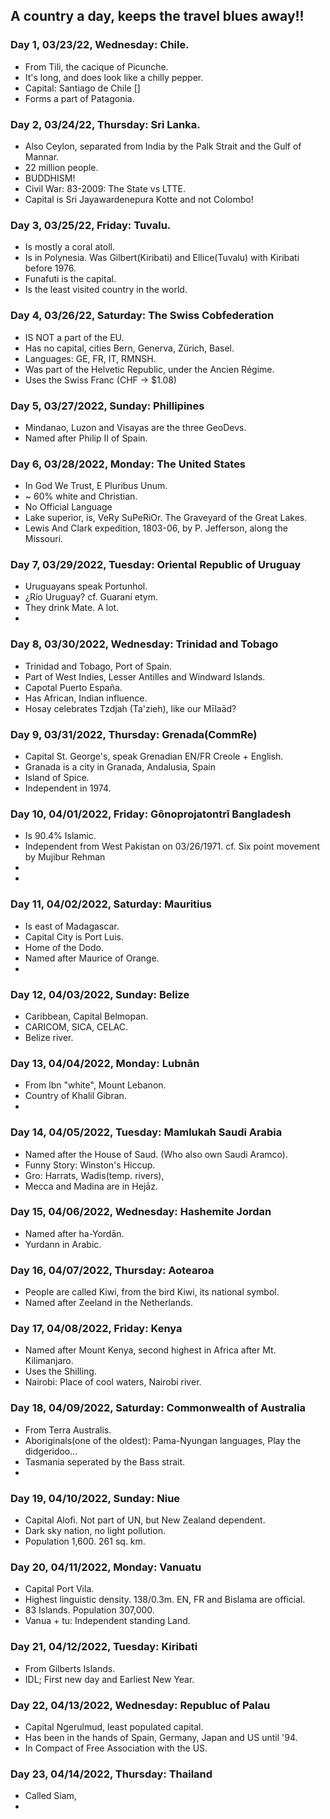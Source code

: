 ## A country a day, keeps the travel blues away!! ##

### Day 1, 03/23/22, Wednesday: **Chile.** ###

+ From Tili, the cacique of Picunche.
+ It's long, and does look like a chilly pepper.
+ Capital: Santiago de Chile []
+ Forms a part of Patagonia.


### Day 2, 03/24/22, Thursday: **Sri Lanka.** ###

+ Also Ceylon, separated from India by the Palk Strait and the Gulf of Mannar.
+ 22 million people.
+ BUDDHISM!
+ Civil War: 83-2009: The State vs LTTE.
+ Capital is Sri Jayawardenepura Kotte and not Colombo!

### Day 3, 03/25/22, Friday: **Tuvalu.** ###

+ Is mostly a coral atoll.
+ Is in Polynesia. Was Gilbert(Kiribati) and Ellice(Tuvalu) with Kiribati before 1976.
+ Funafuti is the capital.
+ Is the least visited country in the world.

### Day 4, 03/26/22, Saturday: **The Swiss Cobfederation** ###

+ IS NOT a part of the EU.
+ Has no capital, cities Bern, Generva, Zürich, Basel.
+ Languages: GE, FR, IT, RMNSH.
+ Was part of the Helvetic Republic, under the Ancien Régime.
+ Uses the Swiss Franc (CHF -> $1.08)

### Day 5, 03/27/2022, Sunday: **Phillipines** ###

+ Mindanao, Luzon and Visayas are the three GeoDevs.
+ Named after Philip II of Spain.

### Day 6, 03/28/2022, Monday: **The United States** ###

+ In God We Trust, E Pluribus Unum.
+ ~ 60% white and Christian.
+ No Official Language 
+ Lake superior, is, VeRy SuPeRiOr. The Graveyard of the Great Lakes.
+ Lewis And Clark expedition, 1803-06, by P. Jefferson, along the Missouri.

### Day 7, 03/29/2022, Tuesday: **Oriental Republic of Uruguay** ###

+ Uruguayans speak Portunhol.
+ ¿Río Uruguay? cf. Guaraní etym.
+ They drink Mate. A lot.
+ 

### Day 8, 03/30/2022, Wednesday: **Trinidad and Tobago** ###

+ Trinidad and Tobago, Port of Spain.
+ Part of West Indies, Lesser Antilles and Windward Islands.
+ Capotal Puerto España.
+ Has African, Indian influence.
+ Hosay celebrates Tzdjah (Ta'zieh), like our Mīlaād?

### Day 9, 03/31/2022, Thursday: **Grenada(CommRe)** ###

+ Capital St. George's, speak Grenadian EN/FR Creole + English.
+ Granada is a city in Granada, Andalusia, Spain
+ Island of Spice.
+ Independent in 1974.

### Day 10, 04/01/2022, Friday: **Gônoprojatontrī Bangladesh** ###

+ Is 90.4% Islamic.
+ Independent from West Pakistan on 03/26/1971. cf. Six point movement by Mujibur Rehman
+ 
+ 

### Day 11, 04/02/2022, Saturday: **Mauritius** ###

+ Is east of Madagascar.
+ Capital City is Port Luis.
+ Home of the Dodo.
+ Named after Maurice of Orange.
+ 

### Day 12, 04/03/2022, Sunday: **Belize** ###

+ Caribbean, Capital Belmopan.
+ CARICOM, SICA, CELAC.
+ Belize river.

### Day 13, 04/04/2022, Monday: **Lubnān** ###

+ From lbn "white",  Mount Lebanon.
+ Country of Khalil Gibran. 
+ 

### Day 14, 04/05/2022, Tuesday: **Mamlukah Saudi Arabia** ###

+ Named after the House of Saud. (Who also own Saudi Aramco).
+ Funny Story: Winston's Hiccup.
+ Gro: Harrats, Wadis(temp. rivers), 
+ Mecca and Madina are in Hejāz.

### Day 15, 04/06/2022, Wednesday: **Hashemite Jordan** ###

+ Named after ha-Yordān.
+ Yurdann in Arabic.

### Day 16, 04/07/2022, Thursday: **Aotearoa** ###

+ People are called Kiwi, from the bird Kiwi, its national symbol.
+ Named after Zeeland in the Netherlands.

### Day 17, 04/08/2022, Friday: **Kenya** ###

+ Named after Mount Kenya, second highest in Africa after Mt. Kilimanjaro.
+ Uses the Shilling.
+ Nairobi: Place of cool waters, Nairobi river.

### Day 18, 04/09/2022, Saturday: **Commonwealth of Australia** ###

+ From Terra Australis.
+ Aboriginals(one of the oldest): Pama-Nyungan languages, Play the didgeridoo...
+ Tasmania seperated by the Bass strait.
+ 

### Day 19, 04/10/2022, Sunday: **Niue** ###

+ Capital Alofi. Not part of UN, but New Zealand dependent.
+ Dark sky nation, no light pollution.
+ Population 1,600. 261 sq. km.

### Day 20, 04/11/2022, Monday: **Vanuatu** ###

+ Capital Port Vila.
+ Highest linguistic density. 138/0.3m. EN, FR and Bislama are official.
+ 83 Islands. Population 307,000.
+ Vanua + tu: Independent standing Land.


### Day 21, 04/12/2022, Tuesday: **Kiribati** ###

+ From Gilberts Islands.
+ IDL; First new day and Earliest New Year.

### Day 22, 04/13/2022, Wednesday: **Republuc of Palau** ###

+ Capital Ngerulmud, least populated capital.
+ Has been in the hands of Spain, Germany, Japan and US until '94.
+ In Compact of Free Association with the US.

### Day 23, 04/14/2022, Thursday: **Thailand** ###

+ Called Siam, 
+ 


